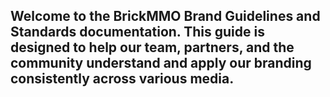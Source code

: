 <style>@import url("//readme.codeadam.ca/readme.css");</style>
## Welcome to the BrickMMO Brand Guidelines and Standards documentation. This guide is designed to help our team, partners, and the community understand and apply our branding consistently across various media.
